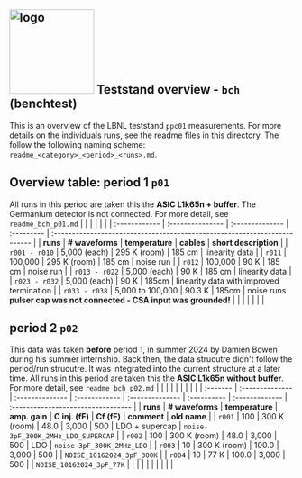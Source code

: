 ## <img src="./../../logo/lbnl_logo.png" alt="logo" width="150"/> Teststand overview  - `bch` (benchtest)
This is an overview of the LBNL teststand `ppc01` measurements. For more details on the individuals runs, see the readme files in this directory. 
The follow the following naming scheme: `readme_<category>_<period>_<runs>.md`.  

<style>
@media (prefers-color-scheme: dark) {
  .logo-inline {
    content: url("./../../logo/lbnl_logo_dark.png");
  }
}
</style>

## Overview table: period 1 `p01`   
All runs in this period are taken this the **ASIC L1k65n + buffer**. The Germanium detector is not connected. For more detail, see `readme_bch_p01.md`
|               |                  |                 |            |                                                                           |
| :------------ | :--------------- | :-------------- | :--------- | :------------------------------------------------------------------------ |
| **runs**      | **# waveforms**  | **temperature** | **cables** | **short description**                                                     |
| `r001 - r010` | 5,000 (each)     | 295 K (room)    | 185 cm     | linearity data                                                            |
| `r011`        | 100,000          | 295 K (room)    | 185 cm     | noise run                                                                 |
| `r012`        | 100,000          | 90 K            | 185 cm     | noise run                                                                 |
| `r013 - r022` | 5,000 (each)     | 90 K            | 185 cm     | linearity data                                                            |
| `r023 - r032` | 5,000 (each)     | 90 K            | 185cm      | linearity data with improved termination                                  |
| `r033 - r038` | 5,000 to 100,000 | 90.3 K          | 185cm      | noise runs      **pulser cap was not connected - CSA input was grounded!** |
|               |                  |                 |            |                                                                           |

##  period 2 `p02`   
This data was taken **before** period 1, in summer 2024 by Damien Bowen during his summer internship. Back then, the data strucutre didn't follow the period/run strucutre. It was integrated into the current structure at a later time. All runs in this period are taken this the **ASIC L1k65n without buffer**. For more detail, see `readme_bch_p02.md`
|          |                 |                 |               |                 |             |                |                                    |
| :------- | :-------------- | :-------------- | :------------ | :-------------- | :---------- | :------------- | :--------------------------------- |
| **runs** | **# waveforms** | **temperature** | **amp. gain** | **C inj. (fF)** | **Cf (fF)** | **comment**    | **old name**                       |
| `r001`   | 100             | 300 K (room)    | 48.0          | 3,000           | 500         | LDO + supercap | `noise-3pF_300K_2MHz_LDO_SUPERCAP` |
| `r002`   | 100             | 300 K (room)    | 48.0          | 3,000           | 500         | LDO            | `noise-3pF_300K_2MHz_LDO`          |
| `r003`   | 10              | 300 K  (room)   | 100.0         | 3,000           | 500         |                | `NOISE_10162024_3pF_300K`          |
| `r004`   | 10              | 77 K            | 100.0         | 3,000           | 500         |                | `NOISE_10162024_3pF_77K`           |
|          |                 |                 |               |                 |             |                |                                    |

